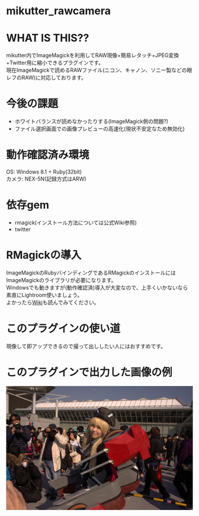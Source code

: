mikutter_rawcamera
================

# WHAT IS THIS??
mikutter内でImageMagickを利用してRAW現像+簡易レタッチ+JPEG変換+Twitter用に縮小できるプラグインです。  
現在ImageMagickで読めるRAWファイル(ニコン、キャノン、ソニー製などの眼レフのRAW)に対応しております。  

# 今後の課題
* ホワイトバランスが読めなかったりする(ImageMagick側の問題?)
* ファイル選択画面での画像プレビューの高速化(現状不安定なため無効化)

# 動作確認済み環境
OS: Windows 8.1 + Ruby(32bit)  
カメラ: NEX-5N(記録方式はARW)

# 依存gem
* rmagick(インストール方法については公式Wiki参照)
* twitter

# RMagickの導入
ImageMagickのRubyバインディングであるRMagickのインストールにはImageMagickのライブラリが必要になります。  
Windowsでも動きますが(動作確認済)導入が大変なので、上手くいかないなら素直にLightroom使いましょう。  
よかったら[Wiki](https://github.com/kazukioishi/mikutter_rawcamera/wiki/ImageMagick%E3%81%AE%E6%BA%96%E5%82%99)も読んでみてください。  


# このプラグインの使い道
現像して即アップできるので撮って出ししたい人にはおすすめです。

# このプラグインで出力した画像の例
![テスト画像](https://raw.githubusercontent.com/kazukioishi/mikutter_rawcamera/master/demo_compressed.jpg "レイヤーさん")

